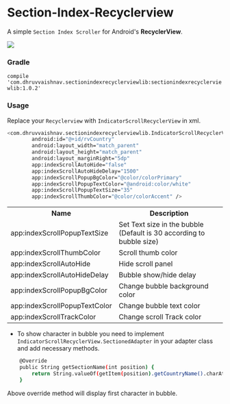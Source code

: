 # Section-Index-Recyclerview

A simple `Section Index Scroller` for Android's **RecyclerView**.

<img src="http://i.giphy.com/3oEjHG9AAwNUMx55iE.gif">

### Gradle

`compile 'com.dhruvvaishnav.sectionindexrecyclerviewlib:sectionindexrecyclerviewlib:1.0.2'`

### Usage

Replace your `Recyclerview` with `IndicatorScrollRecyclerView` in xml. 

```sh
<com.dhruvvaishnav.sectionindexrecyclerviewlib.IndicatorScrollRecyclerView
        android:id="@+id/rvCountry"
        android:layout_width="match_parent"
        android:layout_height="match_parent"
        android:layout_marginRight="5dp"
        app:indexScrollAutoHide="false"
        app:indexScrollAutoHideDelay="1500"
        app:indexScrollPopupBgColor="@color/colorPrimary"
        app:indexScrollPopupTextColor="@android:color/white"
        app:indexScrollPopupTextSize="35"
        app:indexScrollThumbColor="@color/colorAccent" />
```
        
        
<table >
  <tr>
    <th >Name</th>
    <th >Description</th>
  </tr>
  <tr>
    <td >app:indexScrollPopupTextSize</td>
    <td >Set Text size in the bubble (Default is 30 according to bubble size)</td>
  </tr>
  <tr>
    <td >app:indexScrollThumbColor</td>
    <td >Scroll thumb color</td>
  </tr>
  <tr>
    <td >app:indexScrollAutoHide</td>
    <td >Hide scroll panel</td>
  </tr>
  <tr>
    <td >app:indexScrollAutoHideDelay</td>
    <td >Bubble show/hide delay</td>
  </tr>
  <tr>
    <td >app:indexScrollPopupBgColor</td>
    <td >Change bubble background color</td>
  </tr>
  <tr>
    <td >app:indexScrollPopupTextColor</td>
    <td >Change bubble text color</td>
  </tr>
  <tr>
    <td >app:indexScrollTrackColor</td>
    <td >Change scroll Track color</td>
  </tr>
</table>


* To show character in bubble you need to implement `IndicatorScrollRecyclerView.SectionedAdapter` in your adapter class and add necessary methods. 

```sh
    @Override
    public String getSectionName(int position) {
        return String.valueOf(getItem(position).getCountryName().charAt(0));
    }
```

Above override method will display first character in bubble.





